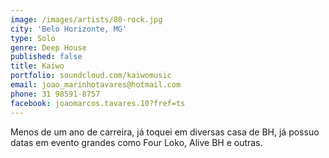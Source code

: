 ```yaml
---
image: /images/artists/80-rock.jpg
city: 'Belo Horizonte, MG'
type: Solo
genre: Deep House
published: false
title: Kaiwo
portfolio: soundcloud.com/kaiwomusic
email: joao_marinhotavares@hotmail.com
phone: 31 98591-8757
facebook: joaomarcos.tavares.10?fref=ts
---
```

Menos de um ano de carreira, já toquei em diversas casa de BH, já possuo datas em evento grandes como Four Loko, Alive BH e outras. 